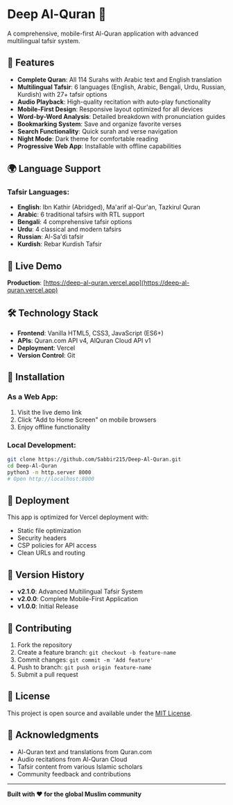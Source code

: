 # Deep Al-Quran 🕌

A comprehensive, mobile-first Al-Quran application with advanced multilingual tafsir system.

## 🌟 Features

- **Complete Quran**: All 114 Surahs with Arabic text and English translation
- **Multilingual Tafsir**: 6 languages (English, Arabic, Bengali, Urdu, Russian, Kurdish) with 27+ tafsir options
- **Audio Playback**: High-quality recitation with auto-play functionality
- **Mobile-First Design**: Responsive layout optimized for all devices
- **Word-by-Word Analysis**: Detailed breakdown with pronunciation guides
- **Bookmarking System**: Save and organize favorite verses
- **Search Functionality**: Quick surah and verse navigation
- **Night Mode**: Dark theme for comfortable reading
- **Progressive Web App**: Installable with offline capabilities

## 🌍 Language Support

### Tafsir Languages:

- **English**: Ibn Kathir (Abridged), Ma'arif al-Qur'an, Tazkirul Quran
- **Arabic**: 6 traditional tafsirs with RTL support
- **Bengali**: 4 comprehensive tafsir options
- **Urdu**: 4 classical and modern tafsirs
- **Russian**: Al-Sa'di tafsir
- **Kurdish**: Rebar Kurdish Tafsir

## 🚀 Live Demo

**Production**: [https://deep-al-quran.vercel.app](https://deep-al-quran.vercel.app)

## 🛠️ Technology Stack

- **Frontend**: Vanilla HTML5, CSS3, JavaScript (ES6+)
- **APIs**: Quran.com API v4, AlQuran Cloud API v1
- **Deployment**: Vercel
- **Version Control**: Git

## 📱 Installation

### As a Web App:

1. Visit the live demo link
2. Click "Add to Home Screen" on mobile browsers
3. Enjoy offline functionality

### Local Development:

```bash
git clone https://github.com/Sabbir215/Deep-Al-Quran.git
cd Deep-Al-Quran
python3 -m http.server 8000
# Open http://localhost:8000
```

## 🔧 Deployment

This app is optimized for Vercel deployment with:

- Static file optimization
- Security headers
- CSP policies for API access
- Clean URLs and routing

## 📖 Version History

- **v2.1.0**: Advanced Multilingual Tafsir System
- **v2.0.0**: Complete Mobile-First Application
- **v1.0.0**: Initial Release

## 🤝 Contributing

1. Fork the repository
2. Create a feature branch: `git checkout -b feature-name`
3. Commit changes: `git commit -m 'Add feature'`
4. Push to branch: `git push origin feature-name`
5. Submit a pull request

## 📄 License

This project is open source and available under the [MIT License](LICENSE).

## 🙏 Acknowledgments

- Al-Quran text and translations from Quran.com
- Audio recitations from Al-Quran Cloud
- Tafsir content from various Islamic scholars
- Community feedback and contributions

---

**Built with ❤️ for the global Muslim community**
